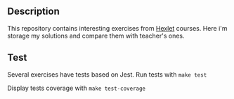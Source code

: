 ## Description

This repository contains interesting exercises from [Hexlet](https://hexlet.io) courses. Here i'm storage my solutions and compare them with teacher's ones.

## Test

Several exercises have tests based on Jest.
Run tests with `make test`

Display tests coverage with `make test-coverage`
